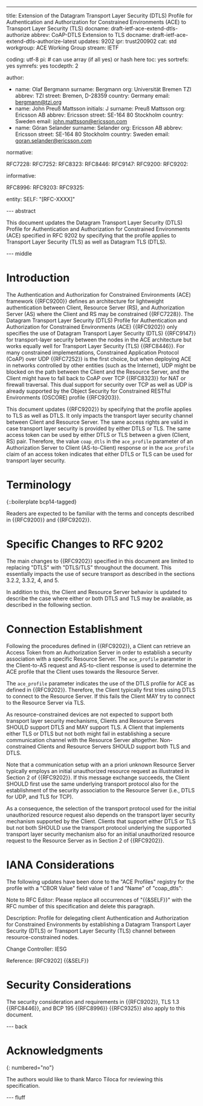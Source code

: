 ---
title: Extension of the Datagram Transport Layer Security (DTLS) Profile for Authentication and Authorization for Constrained Environments (ACE) to Transport Layer Security (TLS)
docname: draft-ietf-ace-extend-dtls-authorize
abbrev: CoAP-DTLS Extension to TLS
docname: draft-ietf-ace-extend-dtls-authorize-latest
updates: 9202
ipr: trust200902
cat: std
workgroup: ACE Working Group
stream: IETF

coding: utf-8
pi: # can use array (if all yes) or hash here
  toc: yes
  sortrefs: yes
  symrefs: yes
  tocdepth: 2

author:
- name: Olaf Bergmann
  surname: Bergmann
  org: Universität Bremen TZI
  abbrev: TZI
  street: Bremen, D-28359
  country: Germany
  email: bergmann@tzi.org
- name: John Preuß Mattsson
  initials: J
  surname: Preuß Mattsson
  org: Ericsson AB
  abbrev: Ericsson
  street: SE-164 80 Stockholm
  country: Sweden
  email: john.mattsson@ericsson.com
- name: Göran Selander
  surname: Selander
  org: Ericsson AB
  abbrev: Ericsson
  street: SE-164 80 Stockholm
  country: Sweden
  email: goran.selander@ericsson.com


normative:

  RFC7228:
  RFC7252:
  RFC8323:
  RFC8446:
  RFC9147:
  RFC9200:
  RFC9202:

informative:

  RFC8996:
  RFC9203:
  RFC9325:

entity:
        SELF: "[RFC-XXXX]"

--- abstract

This document updates the Datagram Transport Layer Security (DTLS) Profile for Authentication and Authorization for Constrained Environments (ACE) specified in RFC 9202 by specifying that the profile applies to Transport Layer Security (TLS) as well as Datagram TLS (DTLS).

--- middle

# Introduction 

The Authentication and Authorization for Constrained Environments (ACE) framework {{RFC9200}} defines an architecture for lightweight authentication between Client, Resource Server (RS), and Authorization Server (AS) where the Client and RS may be constrained {{RFC7228}}. The Datagram Transport Layer Security (DTLS) Profile for Authentication and Authorization for Constrained Environments (ACE) {{RFC9202}} only specifies the use of Datagram Transport Layer Security (DTLS) {{RFC9147}} for transport-layer security between the nodes in the ACE architecture but works equally well for Transport Layer Security (TLS) {{RFC8446}}. For many constrained implementations, Constrained Application Protocol (CoAP) over UDP {{RFC7252}} is the first choice, but when deploying ACE in networks controlled by other entities (such as the Internet), UDP might be blocked on the path between the Client and the Resource
Server, and the Client might have to fall back to CoAP over TCP {{RFC8323}} for NAT or firewall traversal. This dual support for security over TCP as well as UDP is already supported by the Object Security for Constrained RESTful Environments (OSCORE) profile {{RFC9203}}.

This document updates {{RFC9202}} by specifying that the profile applies to TLS as well as DTLS. It only impacts the transport layer security channel between Client and Resource Server. The same access rights are valid in case transport layer security is provided by either DTLS or TLS. The same access token can be used by either DTLS or TLS between a given (Client, RS) pair. Therefore, the value `coap_dtls` in the `ace_profile` parameter of an Authorization Server to Client (AS-to-Client) response or in the `ace_profile` claim of an access token indicates that either DTLS or TLS can be used for transport layer security.


# Terminology

{::boilerplate bcp14-tagged}

Readers are expected to be familiar with the terms and concepts
described in {{RFC9200}} and {{RFC9202}}.

# Specific Changes to RFC 9202

The main changes to {{RFC9202}} specified in this document are limited
to replacing "DTLS" with "DTLS/TLS" throughout the document. This
essentially impacts the use of secure transport as described in the
sections 3.2.2, 3.3.2, 4, and 5.

In addition to this, the Client and Resource Server behavior is
updated to describe the case where either or both DTLS and TLS may be
available, as described in the following section.

# Connection Establishment

Following the procedures defined in {{RFC9202}}, a
Client can retrieve an Access Token from an Authorization Server in
order to establish a security association with a specific Resource
Server. The `ace_profile` parameter in the Client-to-AS request and
AS-to-client response is used to determine the ACE profile that the
Client uses towards the Resource Server.

The `ace_profile` parameter indicates the use of the DTLS
profile for ACE as defined in {{RFC9202}}. Therefore, the Client typically
first tries using DTLS to connect to the Resource Server. If this fails the
Client MAY try to connect to the Resource Server via TLS.

As resource-constrained devices are not expected to support both
transport layer security mechanisms, Clients and Resource Servers
SHOULD support DTLS and MAY support TLS. A Client that implements either
TLS or DTLS but not both might fail in establishing a secure
communication channel with the Resource Server altogether. Non-constrained
Clients and Resource Servers SHOULD support both TLS and DTLS.

Note that a communication setup with an a priori unknown Resource
Server typically employs an initial unauthorized resource request as
illustrated in Section 2 of {{RFC9202}}. If this
message exchange succeeds, the Client SHOULD first use the same
underlying transport protocol also for the establishment of the security
association to the Resource Server (i.e., DTLS for UDP, and TLS for TCP).

As a consequence, the selection of the transport protocol used for the
initial unauthorized resource request also depends on the transport
layer security mechanism supported by the Client.  Clients that
support either DTLS or TLS but not both SHOULD use the transport
protocol underlying the supported transport layer security mechanism
also for an initial unauthorized resource request to the Resource
Server as in Section 2 of {{RFC9202}}.

# IANA Considerations

The following updates have been done to the "ACE Profiles" registry
for the profile with a "CBOR Value" field value of 1 and "Name" of "coap_dtls":

Note to RFC Editor: Please replace all occurrences of "{{&SELF}}" with
the RFC number of this specification and delete this paragraph.

Description: Profile for delegating client Authentication and
Authorization for Constrained Environments by establishing a Datagram
Transport Layer Security (DTLS) or Transport Layer Security (TLS)
channel between resource-constrained nodes.

Change Controller:  IESG

Reference:  \[RFC9202\] {{&SELF}}

# Security Considerations

The security consideration and requirements in {{RFC9202}}, TLS 1.3 {{RFC8446}}, and BCP 195 {{RFC8996}} {{RFC9325}} also apply to this document.

--- back

# Acknowledgments
{: numbered="no"}

The authors would like to thank Marco Tiloca for reviewing this
specification.

--- fluff
